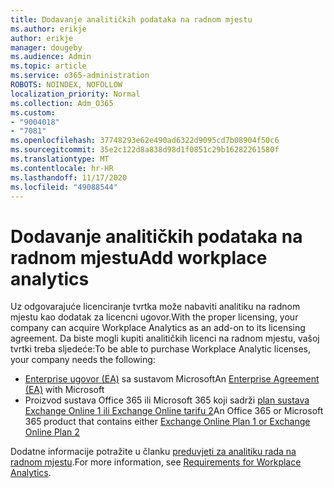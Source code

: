 ```yaml
---
title: Dodavanje analitičkih podataka na radnom mjestu
ms.author: erikje
author: erikje
manager: dougeby
ms.audience: Admin
ms.topic: article
ms.service: o365-administration
ROBOTS: NOINDEX, NOFOLLOW
localization_priority: Normal
ms.collection: Adm_O365
ms.custom:
- "9004018"
- "7081"
ms.openlocfilehash: 37748293e62e490ad6322d9095cd7b08904f50c6
ms.sourcegitcommit: 35e2c122d8a838d98d1f0851c29b16282261580f
ms.translationtype: MT
ms.contentlocale: hr-HR
ms.lasthandoff: 11/17/2020
ms.locfileid: "49088544"
---
```

# <a name="add-workplace-analytics"></a><span data-ttu-id="f4eab-102">Dodavanje analitičkih podataka na radnom mjestu</span><span class="sxs-lookup"><span data-stu-id="f4eab-102">Add workplace analytics</span></span>

<span data-ttu-id="f4eab-103">Uz odgovarajuće licenciranje tvrtka može nabaviti analitiku na radnom mjestu kao dodatak za licencni ugovor.</span><span class="sxs-lookup"><span data-stu-id="f4eab-103">With the proper licensing, your company can acquire Workplace Analytics as an add-on to its licensing agreement.</span></span> <span data-ttu-id="f4eab-104">Da biste mogli kupiti analitičkih licenci na radnom mjestu, vašoj tvrtki treba sljedeće:</span><span class="sxs-lookup"><span data-stu-id="f4eab-104">To be able to purchase Workplace Analytic licenses, your company needs the following:</span></span> 

- <span data-ttu-id="f4eab-105">[Enterprise ugovor (EA)](https://docs.microsoft.com/workplace-analytics/setup/environment-requirements#enterprise-agreements) sa sustavom Microsoft</span><span class="sxs-lookup"><span data-stu-id="f4eab-105">An [Enterprise Agreement (EA)](https://docs.microsoft.com/workplace-analytics/setup/environment-requirements#enterprise-agreements) with Microsoft</span></span>
- <span data-ttu-id="f4eab-106">Proizvod sustava Office 365 ili Microsoft 365 koji sadrži [plan sustava Exchange Online 1 ili Exchange Online tarifu 2](https://docs.microsoft.com/workplace-analytics/setup/environment-requirements#exchange-online-plans)</span><span class="sxs-lookup"><span data-stu-id="f4eab-106">An Office 365 or Microsoft 365 product that contains either [Exchange Online Plan 1 or Exchange Online Plan 2](https://docs.microsoft.com/workplace-analytics/setup/environment-requirements#exchange-online-plans)</span></span>

<span data-ttu-id="f4eab-107">Dodatne informacije potražite u članku [preduvjeti za analitiku rada na radnom mjestu](https://docs.microsoft.com/workplace-analytics/setup/environment-requirements).</span><span class="sxs-lookup"><span data-stu-id="f4eab-107">For more information, see [Requirements for Workplace Analytics](https://docs.microsoft.com/workplace-analytics/setup/environment-requirements).</span></span> 
